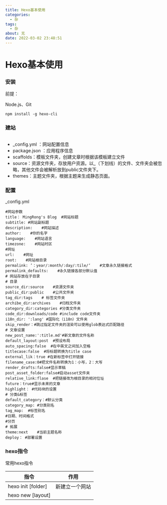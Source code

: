 ```yaml
---
title: Hexo基本使用
categories: 
  - 杂
tags:
  - 杂
about: 无
date: 2022-03-02 23:48:51
---
```


# Hexo基本使用

<!--more-->

### 安装

前提：

Node.js、Git

```shell
npm install -g hexo-cli
```

### 建站



```shell

```

- _config.yml ：网站配置信息
- package.json ：应用程序信息
- scaffolds：模板文件夹，创建文章时根据该模板建立文件
- source：资源文件夹，存放用户资源。以_（下划线）的文件、文件夹会被忽略，其他文件会被解析放到public文件夹下。
- themes：主题文件夹，根据主题来生成静态页面。

### 配置

_config.yml 

```shell
#网站参数
title： MingRong's Blog  #网站标题
subtitle: #网站副标题
description:    #网站描述
author:    #你的名字
language:    #网站语言
timezone:    #网站时区
#网址
url:    #网址
root:    #网站根目录
permalink: ’：year/:month/:day/:tile/‘    #文章永久链接格式
permalink_defaults:    #永久链接各部分默认值
# 网站存放在子目录
# 目录
source_dir:source    #资源文件夹
public_dir:public    #公共文件夹
tag_dir:tags    # 标签文件夹
archibe_dir:archives    #归档文件夹
category_dir:categories #分类文件夹
code_dir:downloads/code #include code文件夹
i18n_dir: ':lang' #国际化（i18n）文件夹
skip_render：#跳过指定文件夹的渲染可以使用glob表达式匹配路径
# 文章设置
new_post_name:':title.md'#新文章的文件名称
default_layout:post  #预设布局
auto_spacing:false  #在中英文之间加入空格
titlecase:false  #将标题转换为title case
external_lik：true #在新标签中打开链接
filename_case:0#把文件名称转换为1：小写，2：大写
render_drafts:false#显示草稿
post_asset_folder:false#启动asset文件夹
relative_link:flase  #把链接改为根目录的相对位址
future：true#显示未来的文章
highlight： #代码块的设置
# 分类&标签
default_category：#默认分类
category_map: #分类别名
tag_map:  #标签别名
#日期、时间格式
#分页
# 拓展
theme:next    #当前主题名称
deploy： #部署设置

```

### hexo指令

常用hexo指令

| 指令                            | 作用                                             |
| ------------------------------- | ------------------------------------------------ |
| hexo init [folder]              | 新建立一个网站                                   |
| hexo new [layout]<title>        | 新建一篇文章，若没有layout则为default_layout的值 |
| hexo generate \| hexo g         | 生成静态文件                                     |
| hexo publish [layout]<filename> | 发表草稿                                         |
| hexo server \| hexo s           | 启动服务器，默认为http://localhost:4000/         |
| hexo deploy \| hexo d           | 部署网站                                         |



### Next 主题使用

### 基础

```shell
#安装
cd <your-hexo-site>
git clone https://github.com/iissnan/hexo-theme-next themes/next

```

安装完成后在主站点配置文件中设置`theme: next`

在主题配置文件中可以选择4种不同外观配置

- Muse - 默认 Scheme，这是 NexT 最初的版本，黑白主调，大量留白
- Mist - Muse 的紧凑版本，整洁有序的单栏外观
- Pisces - 双栏 Scheme，小家碧玉似的清新
- Gemini-github主题

设置语言`language:zh-Hans(中文)\en(英文)`

```shell
#菜单设置
menu:
  home: /    #主页
  archives: /archives    # 归档类
  #about: /about     #关于页面
  #categories: /categories    # 分类页
  tags: /tags    # 标签页
  #commonweal: /404.html
#侧栏设置
sidebar:
  position: right
#设置头像
#放置在 source/images/ 目录下 
#配置为：avatar: /images/avatar.png
#作者昵称
author: <your name>
# 站点描述
description:  <你喜欢的签名>

```





